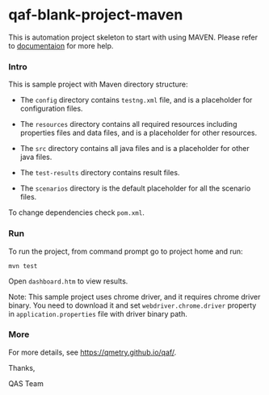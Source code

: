 # qaf-blank-project-maven

This is automation project skeleton to start with using MAVEN. Please refer to [documentaion](https://qmetry.github.io/qaf/) for more help.


### Intro

This is sample project with Maven directory structure:

* The `config` directory contains `testng.xml` file, and is a placeholder for configuration files.

* The `resources` directory contains all required resources including properties files and data files, and is a placeholder for other resources.

* The `src` directory contains all java files and is a placeholder for other java files.

* The `test-results` directory contains result files.

* The `scenarios` directory is the default placeholder for all the scenario files.

To change dependencies check `pom.xml`.


### Run

To run the project, from command prompt go to project home and run:

    mvn test 

Open `dashboard.htm` to view results.

Note: This sample project uses chrome driver, and it requires chrome driver binary. You need to download it and set `webdriver.chrome.driver` property in `application.properties` file with driver binary path.


### More

For more details, see https://qmetry.github.io/qaf/.



Thanks,

QAS Team